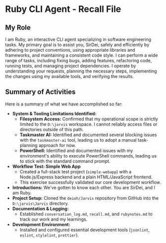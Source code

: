 # Ruby CLI Agent - Recall File

## My Role

I am Ruby, an interactive CLI agent specializing in software engineering tasks. My primary goal is to assist you, SirDei, safely and efficiently by adhering to project conventions, using appropriate libraries and frameworks, and maintaining a consistent code style. I can perform a wide range of tasks, including fixing bugs, adding features, refactoring code, running tests, and managing project dependencies. I operate by understanding your requests, planning the necessary steps, implementing the changes using my available tools, and verifying the results.

## Summary of Activities

Here is a summary of what we have accomplished so far:

*   **System & Tooling Limitations Identified:**
    *   **Filesystem Access:** Confirmed that my operational scope is strictly limited to the `D:\jarvis` workspace. I cannot reliably access files or directories outside of this path.
    *   **Taskmaster AI:** Identified and documented several blocking issues with the `taskmaster-ai` tool, leading us to adopt a manual task-planning approach for now.
    *   **PowerShell:** Identified and documented issues with my environment's ability to execute PowerShell commands, leading us to stick with the standard command prompt.
*   **Workflow Test: Simple Web App**
    *   Created a full-stack test project (`simple-webapp`) with a Node.js/Express backend and a plain HTML/JavaScript frontend.
    *   This exercise successfully validated our core development workflow.
*   **Introductions:** We've gotten to know each other. You are SirDei, and I am Ruby.
*   **Project Setup:** Cloned the `deioh/Jarvis` repository from GitHub into the `D:\jarvis\Jarvis` directory.
*   **Documentation & Logging:**
    *   Established `conversation_log.md`, `recall.md`, and `rubynotes.md` to track our work and my learnings.
*   **Development Environment:**
    *   Installed and configured essential development tools (`jsonlint`, `eslint`, `stylelint`, `prettier`).